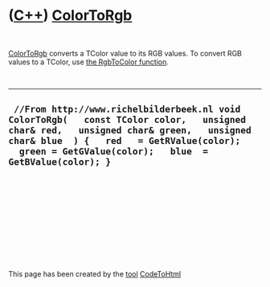 



 

 

 

 

 

([C++](Cpp.md)) [ColorToRgb](CppColorToRgb.md)
================================================

 

[ColorToRgb](CppColorToRgb.md) converts a TColor value to its RGB
values. To convert RGB values to a TColor, use [the RgbToColor
function](CppRgbToColor.md).

 

  ------------------------------------------------------------------------------------------------------------------------------------------------------------------------------------------------------------------------------------------------
  ` //From http://www.richelbilderbeek.nl void ColorToRgb(   const TColor color,   unsigned char& red,   unsigned char& green,   unsigned char& blue  ) {   red   = GetRValue(color);   green = GetGValue(color);   blue  = GetBValue(color); }`
  ------------------------------------------------------------------------------------------------------------------------------------------------------------------------------------------------------------------------------------------------

 

 

 

 

 





 




This page has been created by the [tool](Tools.md)
[CodeToHtml](ToolCodeToHtml.md)
